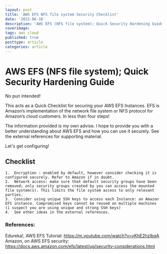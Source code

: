 ```yaml
---
layout: post
title: 'AWS EFS NFS file system Security Checklist'
date: '2022-06-16'
description: 'AWS EFS (NFS file system); Quick Security Hardening Guide - This acts as a Quick Checklist to configuring your AWS EFS securely. This is Amazon’s implementation of the network file system or NFS protocol for Amazon’s cloud customers.'
coverimage: 
tags: aws cloud
published: true
posttype: article
categories: article
---
```


# AWS EFS (NFS file system); Quick Security Hardening Guide

No pun intended!

This acts as a Quick Checklist for securing your AWS EFS Instances. EFS is Amazon’s implementation of the network file system or NFS protocol for Amazon’s cloud customers. In less than four steps!

The information provided is my own advise. I hope to provide you with a better understanding about AWS EFS and how you can use it securely. See the external references for supporting material.

Let's get configuring!

## Checklist 

	1.	Encryption : enabled by default, however consider checking it is configured securely. Refer to Amazon if in doubt.
	2.	Network access: make sure that default security groups have been removed; only security groups created by you can access the mounted file system(s). This limits the file system access to only relevant parties. 
	3.	Consider using unique SSH keys to access each Instance: an Amazon EFS instance. Compromised keys cannot be reused on multiple machines (i suspect you are using unique and strong SSH keys)
	4.	See other ideas in the external references.  

### References:

Edureka!, AWS EFS Tutorial: https://m.youtube.com/watch?v=yKhE2hzlbqA
Amazon, on AWS EFS security: https://docs.aws.amazon.com/efs/latest/ug/security-considerations.html